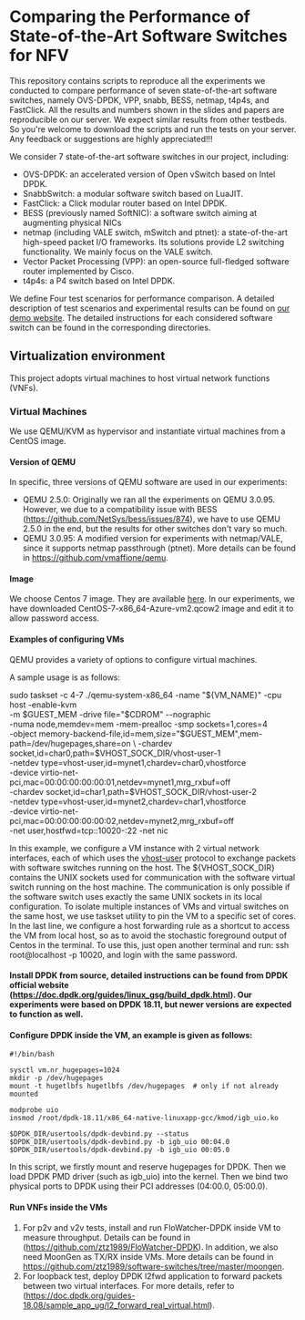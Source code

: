 # Comparing the Performance of State-of-the-Art Software Switches for NFV
This repository contains scripts to reproduce all the experiments we conducted to compare performance of seven state-of-the-art software switches, namely OVS-DPDK, VPP, snabb, BESS, netmap, t4p4s, and FastClick. All the results and numbers shown in the slides and papers are reproducible on our server. We expect similar results from other testbeds. So you're welcome to download the scripts and run the tests on your server. Any feedback or suggestions are highly appreciated!!! 

We consider 7 state-of-the-art software switches in our project, including:
* OVS-DPDK: an accelerated version of Open vSwitch based on Intel DPDK.
* SnabbSwitch: a modular software switch based on LuaJIT.
* FastClick: a Click modular router based on Intel DPDK.
* BESS (previously named SoftNIC): a software switch aiming at augmenting physical NICs
* netmap (including VALE switch, mSwitch and ptnet): a state-of-the-art high-speed packet I/O frameworks. Its solutions provide L2 switching functionality. We mainly focus on the VALE switch.
* Vector Packet Processing (VPP): an open-source full-fledged software router implemented by Cisco.
* t4p4s: a P4 switch based on Intel DPDK.

We define Four test scenarios for performance comparison. A detailed description of test scenarios and experimental results can be found on [our demo website](https://ztz1989.github.io/software-switches.github.io/examples/dashboard.html).
The detailed instructions for each considered software switch can be found in the corresponding directories.

## Virtualization environment
This project adopts virtual machines to host virtual network functions (VNFs).

### Virtual Machines
We use QEMU/KVM as hypervisor and instantiate virtual machines from a CentOS image.

#### Version of QEMU
In specific, three versions of QEMU software are used in our experiments:

* QEMU 2.5.0: Originally we ran all the experiments on QEMU 3.0.95. However, we due to a compatibility issue with BESS (https://github.com/NetSys/bess/issues/874), we have to use QEMU 2.5.0 in the end, but the results for other switches don't vary so much.
* QEMU 3.0.95: A modified version for experiments with netmap/VALE, since it supports netmap passthrough (ptnet). More details can be found in https://github.com/vmaffione/qemu. 

#### Image
We choose Centos 7 image. They are available [here](https://cloud.centos.org/centos/7/images/). In our experiments, we have downloaded CentOS-7-x86_64-Azure-vm2.qcow2 image and edit it to allow password access.

#### Examples of configuring VMs
QEMU provides a variety of options to configure virtual machines. 

A sample usage is as follows:

sudo taskset -c 4-7 ./qemu-system-x86_64 -name "${VM_NAME}" -cpu host -enable-kvm \
  -m $GUEST_MEM -drive file="$CDROM" --nographic \
  -numa node,memdev=mem -mem-prealloc -smp sockets=1,cores=4 \
  -object memory-backend-file,id=mem,size="$GUEST_MEM",mem-path=/dev/hugepages,share=on \
  -chardev socket,id=char0,path=$VHOST_SOCK_DIR/vhost-user-1 \
  -netdev type=vhost-user,id=mynet1,chardev=char0,vhostforce \
  -device virtio-net-pci,mac=00:00:00:00:00:01,netdev=mynet1,mrg_rxbuf=off \
  -chardev socket,id=char1,path=$VHOST_SOCK_DIR/vhost-user-2 \
  -netdev type=vhost-user,id=mynet2,chardev=char1,vhostforce \
  -device virtio-net-pci,mac=00:00:00:00:00:02,netdev=mynet2,mrg_rxbuf=off \
  -net user,hostfwd=tcp::10020-:22 -net nic

In this example, we configure a VM instance with 2 virtual network interfaces, each of which uses the [vhost-user](https://access.redhat.com/solutions/3394851) protocol to exchange packets with software switches running on the host. The ${VHOST_SOCK_DIR} contains the UNIX sockets used for communication with the software virtual switch running on the host machine. The communication is only possible if the software switch uses exactly the same UNIX sockets in its local configuration. To isolate multiple instances of VMs and virtual switches on the same host, we use taskset utility to pin the VM to a specific set of cores. 
In the last line, we configure a host forwarding rule as a shortcut to access the VM from local host, so as to avoid the stochastic foreground output of Centos in the terminal. To use this, just open another terminal and run: ssh root@localhost -p 10020, and login with the same password.

#### Install DPDK from source, detailed instructions can be found from DPDK official website (https://doc.dpdk.org/guides/linux_gsg/build_dpdk.html). Our experiments were based on DPDK 18.11, but newer versions are expected to function as well.

#### Configure DPDK inside the VM, an example is given as follows:
```
#!/bin/bash

sysctl vm.nr_hugepages=1024
mkdir -p /dev/hugepages
mount -t hugetlbfs hugetlbfs /dev/hugepages  # only if not already mounted

modprobe uio
insmod /root/dpdk-18.11/x86_64-native-linuxapp-gcc/kmod/igb_uio.ko

$DPDK_DIR/usertools/dpdk-devbind.py --status
$DPDK_DIR/usertools/dpdk-devbind.py -b igb_uio 00:04.0 
$DPDK_DIR/usertools/dpdk-devbind.py -b igb_uio 00:05.0
```
In this script, we firstly mount and reserve hugepages for DPDK. Then we load DPDK PMD driver (such as igb_uio) into the kernel. Then we bind two physical ports to DPDK using their PCI addresses (04:00.0, 05:00.0).

#### Run VNFs inside the VMs
1. For p2v and v2v tests, install and run FloWatcher-DPDK inside VM to measure throughput. Details can be found in (https://github.com/ztz1989/FloWatcher-DPDK). In addition, we also need MoonGen as TX/RX inside VMs. More details can be found in https://github.com/ztz1989/software-switches/tree/master/moongen.
2. For loopback test, deploy DPDK l2fwd application to forward packets between two virtual interfaces. For more details, refer to (https://doc.dpdk.org/guides-18.08/sample_app_ug/l2_forward_real_virtual.html).

